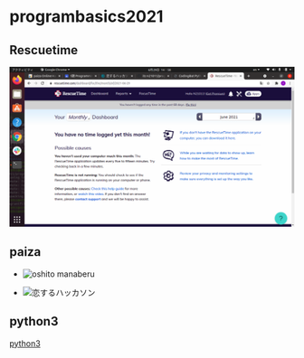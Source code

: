 # programbasics2021

## Rescuetime


![Rescuetime](./image/Res.png)








## paiza

- ![oshito manaberu](file:///home/n21011/Pictures/Screenshot%20from%202021-06-29%2015-01-06.png)



- ![恋するハッカソン](file:///home/n21011/Pictures/Screenshot%20from%202021-06-29%2015-11-27.png)

## python3

[python3](https://github.com/itc-n21011/Lesson.git)













